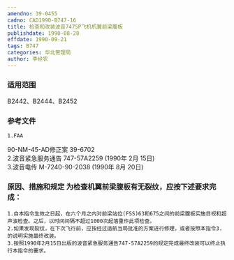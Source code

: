 ```yaml
---
amendno: 39-0455  
cadno: CAD1990-B747-16  
title: 检查和改装波音747SP飞机机翼前梁腹板  
publishdate: 1990-08-28  
effdate: 1990-09-21  
tags: B747  
categories: 华北管理局  
author: 李经农  
---
```

  
### 适用范围  
B2442、B2444、B2452  
  
<!--more-->  
### 参考文件  
    1.FAA  
90-NM-45-AD修正案 39-6702  
    2.波音紧急服务通告 747-57A2259 (1990年 2月 15日)  
    3.波音电传 M-7240-90-2038 (1990年 8月 20日)  
  
### 原因、措施和规定     为检查机翼前梁腹板有无裂纹，应按下述要求完成：  
    1.自本指令生效之日起，在六个月之内对前梁站位(FSS)63和675之间的前梁腹板实施目视和超声波检查。之后，以时间间隔不超过1000次起落重作此项检查。  
    2.如果发现裂纹，在下次飞行前，应按经过适航当局批准的方案进行修理，或者按照本指令3.的说明实施最终改装。  
    3.按照1990年2月15日出版的波音紧急服务通告747-57A2259的规定完成最终改装可以终止执行本指令的要求。  
  
